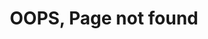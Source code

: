 ---
permalink: /404.html
title: OOPS, Page not found
excerpt: No worry, you can head over to our homepage
layout: home
---